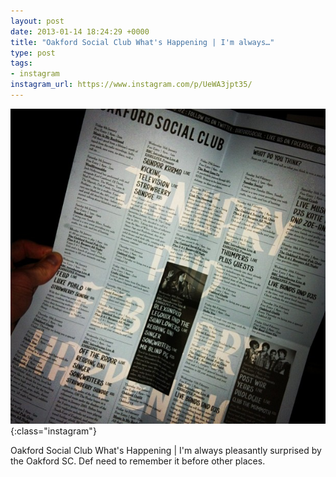 ```yaml
---
layout: post
date: 2013-01-14 18:24:29 +0000
title: "Oakford Social Club What's Happening | I'm always…"
type: post
tags:
- instagram
instagram_url: https://www.instagram.com/p/UeWA3jpt35/
---
```


![Instagram - UeWA3jpt35](/assets/UeWA3jpt35.jpg){:class="instagram"}

Oakford Social Club What's Happening | I'm always pleasantly surprised by the Oakford SC. Def need to remember it before other places.
